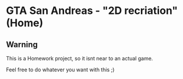 # GTA San Andreas - "2D recriation" (Home)

## Warning

This is a Homework project, so it isnt near to an actual game.

Feel free to do whatever you want with this ;)
